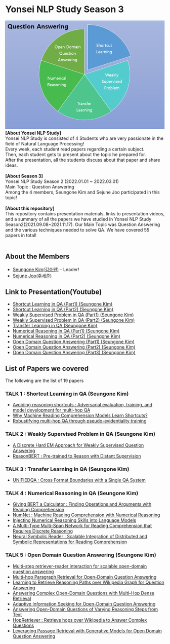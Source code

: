 # Yonsei NLP Study Season 3
![main](./img/summary.PNG) <br>
**[About Yonsei NLP Study]** <br>
Yonsei NLP Study is consisted of 4 Students who are very passionate in the field of Natural Language Processing! <br>
Every week, each student read papers regarding a certain subject. <br>
Then, each student gets to present about the topic he prepared for. <br>
After the presentation, all the students discuss about that paper and share ideas. <br>
<br>
**[About Season 3]** <br>
Yonsei NLP Study Season 2 (2022.01.01 ~ 2022.03.01) <br>
Main Topic : Question Answering <br>
Among the 4 members, Seungone Kim and Sejune Joo participated in this topic! <br>
<br>
**[About this repository]** <br>
This repository contains presentation materials, links to presentation videos, and a summary of all the papers we have studied in Yonsei NLP Study Season2(2021.09.08~2021.11.17). Our Main Topic was Question Answering and the various techniques needed to solve QA. We have covered 55 papers in total! <br>
<br>
## About the Members
* [Seungone Kim(김승원)](https://github.com/SeungoneKim) - Leader!
* [Sejune Joo(주세준)](https://github.com/joocjun)

## Link to Presentation(Youtube)
* [Shortcut Learning in QA (Part1) (Seungone Kim)](https://www.youtube.com/watch?v=8KXEvSDXUBI)
* [Shortcut Learning in QA (Part2) (Seungone Kim)](https://www.youtube.com/watch?v=aFc-WwjpEyk&t=630s)
* [Weakly Supervised Problem in QA (Part1) (Seungone Kim)](https://www.youtube.com/watch?v=nrYN8bW-mpg&t=347s)
* [Weakly Supervised Problem in QA (Part2) (Seungone Kim)](https://www.youtube.com/watch?v=L73oj2TIa0A)
* [Transfer Learning in QA (Seungone Kim)](https://www.youtube.com/watch?v=dj8NXES7Rx0&t=1379s)
* [Numerical Reasoning in QA (Part1) (Seungone Kim)](https://www.youtube.com/watch?v=y8oXJqjU8pw)
* [Numerical Reasoning in QA (Part2) (Seungone Kim)](https://www.youtube.com/watch?v=2AtHxIJ0lV8)
* [Open Domain Question Answering (Part1) (Seungone Kim)](https://www.youtube.com/watch?v=5djNj2-rK30&t=1287s)
* [Open Domain Question Answering (Part2) (Seungone Kim)](https://www.youtube.com/watch?v=JtMt-LsZhXU&t=1285s)
* [Open Domain Question Answering (Part3) (Seungone Kim)](https://www.youtube.com/watch?v=MvUQiX1L0OI)

## List of Papers we covered
The following are the list of 19 papers <br>

### TALK 1 : Shortcut Learning in QA (Seungone Kim)
* [Avoiding reasoning shortcuts : Adversarial evaluation, training, and model development for multi-hop QA](https://aclanthology.org/P19-1262.pdf)
* [Why Machine Reading Comprehension Models Learn Shortcuts?](https://aclanthology.org/2021.findings-acl.85.pdf)
* [Robustifying multi-hop QA through pseudo-evidentiality training](https://aclanthology.org/2021.acl-long.476.pdf)

### TALK 2 : Weakly Supervised Problem in QA (Seungone Kim)
* [A Discrete Hard EM Approach for Weakly Supervised Question Answering](https://aclanthology.org/D19-1284.pdf)
* [ReasonBERT : Pre-trained to Reason with Distant Supervision](https://aclanthology.org/2021.emnlp-main.494.pdf)

### TALK 3 : Transfer Learning in QA (Seungone Kim)
* [UNIFIEDQA : Cross Format Boundaries with a Single QA System](https://aclanthology.org/2020.findings-emnlp.171.pdf)

### TALK 4 : Numerical Reasoning in QA (Seungone Kim)
* [Giving BERT a Calculator : Finding Operations and Arguments with Reading Comprehension](https://aclanthology.org/D19-1609.pdf)
* [NumNet : Machine Reading Comprehension with Numerical Reasoning](https://aclanthology.org/D19-1251.pdf)
* [Injecting Numerical Reasoning Skills into Language Models](https://aclanthology.org/2020.acl-main.89.pdf)
* [A Multi-Type Multi-Span Network for Reading Comprehension that Requires Discrete Reasoning](https://aclanthology.org/D19-1170.pdf)
* [Neural Symbolic Reader : Scalable Integration of Distributed and Symbolic Representations for Reading Comprehension](https://openreview.net/pdf?id=ryxjnREFwH)

### TALK 5 : Open Domain Question Answering (Seungone Kim)
* [Multi-step retriever-reader interaction for scalable open-domain question answering](https://openreview.net/pdf?id=HkfPSh05K7)
* [Multi-hop Paragraph Retrieval for Open-Domain Question Answering](https://aclanthology.org/P19-1222.pdf)
* [Learning to Retrieve Reasoning Paths over Wikipedia Graph for Question Answering](https://openreview.net/pdf?id=SJgVHkrYDH)
* [Answering Complex Open-Domain Questions with Multi-Hop Dense Retrieval](https://openreview.net/pdf?id=EMHoBG0avc1)
* [Adaptive Information Seeking for Open-Domain Question Answering](https://aclanthology.org/2021.emnlp-main.293.pdf)
* [Answering Open-Domain Questions of Varying Reasoning Steps from Text](https://aclanthology.org/2021.emnlp-main.292.pdf)
* [HopRetriever : Retrieve hops over Wikipedia to Answer Complex Questions](https://www.aaai.org/AAAI21Papers/AAAI-6577.ShaoboL.pdf)
* [Leveraging Passage Retrieval with Generative Models for Open Domain Question Answering](https://arxiv.org/abs/2007.01282)
